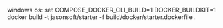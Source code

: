 windows os:
set COMPOSE_DOCKER_CLI_BUILD=1 DOCKER_BUILDKIT=1
docker build -t jasonsoft/starter -f build/docker/starter.dockerfile .
